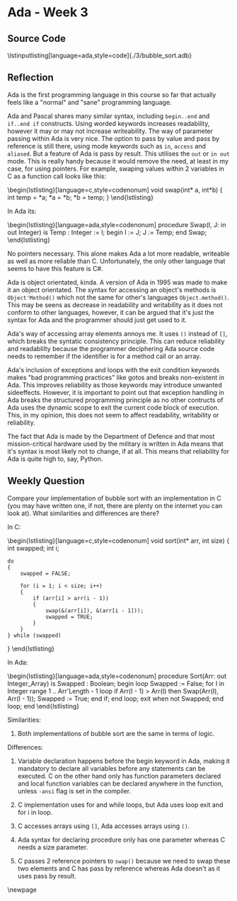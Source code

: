 # Ada - Week 3
## Source Code
\lstinputlisting[language=ada,style=code]{./3/bubble_sort.adb}


## Reflection

Ada is the first programming language in this course so far that actually feels
like a "normal" and "sane" programming language.

Ada and Pascal shares many similar syntax, including `begin..end` and `if..end
if` constructs. Using worded keywords increases readability, however it may or
may not increase writeability. The way of parameter passing within Ada is very
nice. The option to pass by value and pass by reference is still there, using
mode keywords such as `in`, `access` and `aliased`. But a feature of Ada is
pass by result. This utilises the `out` or `in out` mode. This is really handy
because it would remove the need, at least in my case, for using pointers. For
example, swaping values within 2 variables in C as a function call looks like
this:

\begin{lstlisting}[language=c,style=codenonum]
void swap(int* a, int*b)
{
    int temp = *a;
    *a = *b;
    *b = temp;
}
\end{lstlisting}

In Ada its:

\begin{lstlisting}[language=ada,style=codenonum]
procedure Swap(I, J: in out Integer) is
    Temp : Integer := I;
begin
    I := J;
    J := Temp;
end Swap;
\end{lstlisting}

No pointers necessary. This alone makes Ada a lot more readable, writeable as
well as more reliable than C. Unfortunately, the only other language that seems
to have this feature is C#.

Ada is object orientated, kinda. A version of Ada in 1995 was made to make it
an object orientated. The syntax for accessing an object's methods is
`Object'Method()` which not the same for other's languages `Object.method()`.
This may be seens as decrease in readability and writability as it does not
conform to other languages, however, it can be argued that it's just the syntax
for Ada and the programmer should just get used to it.

Ada's way of accessing array elements annoys me. It uses `()` instead of `[]`,
which breaks the syntatic consistency principle. This can reduce reliability
and readablilty because the programmer deciphering Ada source code needs to
remember if the identifier is for a method call or an array.

Ada's inclusion of exceptions and loops with the exit condition keywords makes
"bad programming practices" like gotos and breaks non-existent in Ada. This
improves reliability as those keywords may introduce unwanted sideeffects.
However, it is important to point out that exception handling in Ada breaks the
structured programming principle as no other contructs of Ada uses the dynamic
scope to exit the current code block of execution. This, in my opinion, this
does not seem to affect readability, writability or reliability.

The fact that Ada is made by the Department of Defence and that most
mission-critical hardware used by the military is written in Ada means that
it's syntax is most likely not to change, if at all. This means that
reliability for Ada is quite high to, say, Python.


## Weekly Question

Compare your implementation of bubble sort with an implementation in C (you may
have written one, if not, there are plenty on the internet you can look at).
What similarities and differences are there?

In C:

\begin{lstlisting}[language=c,style=codenonum]
void sort(int* arr, int size)
{
    int swapped;
    int i;

    do
    {
        swapped = FALSE;

        for (i = 1; i < size; i++)
        {
            if (arr[i] > arr(i - 1))
            {
                swap(&(arr[i]), &(arr[i - 1]));
                swapped = TRUE;
            }
        }
    } while (swapped)
}
\end{lstlisting}

In Ada:

\begin{lstlisting}[language=ada,style=codenonum]
procedure Sort(Arr: out Integer_Array) is
    Swapped : Boolean;
begin
    loop
        Swapped := False;
        for I in Integer range 1 .. Arr'Length - 1 loop
            if Arr(I - 1) > Arr(I) then
                Swap(Arr(I), Arr(I - 1));
                Swapped := True;
            end if;
        end loop;
        exit when not Swapped;
    end loop;
end
\end{lstlisting}

Similarities:

1.  Both implementations of bubble sort are the same in terms of logic.

Differences:

1.  Variable declaration happens before the begin keyword in Ada, making it
    mandatory to declare all variables before any statements can be
    executed. C on the other hand only has function parameters declared and
    local function variables can be declared anywhere in the function,
    unless `-ansi` flag is set in the compiler.

2.  C implementation uses for and while loops, but Ada uses loop exit and
    for i in loop.

3.  C accesses arrays using `[]`, Ada accesses arrays using `()`.

4.  Ada syntax for declaring procedure only has one parameter whereas C
    needs a size parameter.

5.  C passes 2 reference pointers to `swap()` because we need to swap these two
    elements and C has pass by reference whereas Ada doesn't as it uses pass by
    result.

\newpage
